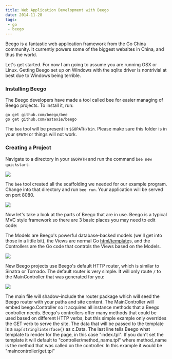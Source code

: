 ```yaml
---
title: Web Application Development with Beego
date: 2014-11-28
tags:
 - go
 - beego
---
```


Beego is a fantastic web application framework from the Go China
community. It currently powers some of the biggest websites in China,
and thus the world.

Let's get started. For now I am going to assume you are running OSX or
Linux. Getting Beego set up on Windows with the sqlite driver is
nontrivial at best due to Windows being terrible.

### Installing Beego 

The Beego developers have made a tool called bee for easier managing of
Beego projects. To install it, run:

```
go get github.com/beego/bee
go get github.com/astaxie/beego
```

The `bee` tool will be present in `$GOPATH/bin`. Please make sure this
folder is in your `$PATH` or things will not work.

### Creating a Project 

Navigate to a directory in your `$GOPATH` and run the command `bee new
quickstart`:

![](https://d262ilb51hltx0.cloudfront.net/max/800/1*ATTbb_23WVmxgoFweXSXQg.png)

The `bee` tool created all the scaffolding we needed for our example
program. Change into that directory and run `bee run`. Your
application will be served on port 8080.

![](https://d262ilb51hltx0.cloudfront.net/max/800/1*DG8Tl71KXYdiddV1x6m0GQ.png)

Now let's take a look at the parts of Beego that are in use. Beego is a
typical MVC style framework so there are 3 basic places you may need to
edit code:

The Models are Beego's powerful database-backed models (we'll get into
those in a little bit), the Views are normal Go
[html/template](https://godoc.org/html/template)s, and 
the Controllers are the Go code that controls the Views based on the Models.

![](https://d262ilb51hltx0.cloudfront.net/max/600/1*EZ1qIqeXNW_NfKuLbudogA.png)

New Beego projects use Beego's default HTTP router, which is similar to
Sinatra or Tornado. The default router is very simple. It will only
route `/` to the MainController that was generated for you:

![](https://d262ilb51hltx0.cloudfront.net/max/800/1*t_oEyk6kSa1Y940m2fnwmg.png)

The main file will shadow-include the router package which will seed the
Beego router with your paths and site content. The MainController will
embed beego.Controller so it acquires all instance methods that a Beego
controller needs. Beego's controllers offer many methods that could be
used based on different HTTP verbs, but this simple example only
overrides the GET verb to serve the site. The data that will be passed
to the template is a `map[string]interface{}` as c.Data. The last line
tells Beego what template to render for the page, in this case
"index.tpl". If you don't set the template it will default to
"controller/method\_name.tpl" where method\_name is the method that was
called on the controller. In this example it would be
"maincontroller/get.tpl"
